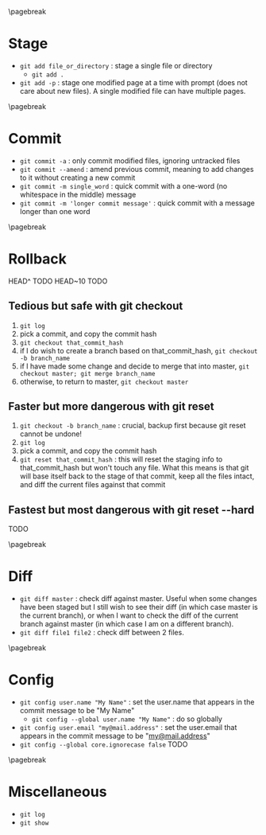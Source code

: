 <!-- git -->
\pagebreak

Stage <!-- {{{1 -->
=====
- `git add file_or_directory` : stage a single file or directory
    - `git add .`
- `git add -p` : stage one modified page at a time with prompt (does not care about new files). A
  single modified file can have multiple pages.

\pagebreak

Commit <!-- {{{1 -->
======
- `git commit -a` : only commit modified files, ignoring untracked files
- `git commit --amend` : amend previous commit, meaning to add changes to it without creating a new
  commit
- `git commit -m single_word` : quick commit with a one-word (no whitespace in the middle) message
- `git commit -m 'longer commit message'` : quick commit with a message longer than one word

\pagebreak

Rollback <!-- {{{1 -->
========
HEAD^ TODO
HEAD~10 TODO

Tedious but safe with git checkout <!-- {{{2 -->
----------------------------------
1. `git log`
2. pick a commit, and copy the commit hash
3. `git checkout that_commit_hash`
4. if I do wish to create a branch based on that_commit_hash, `git checkout -b branch_name`
5. if I have made some change and decide to merge that into master,
  `git checkout master; git merge branch_name`
6. otherwise, to return to master, `git checkout master`

Faster but more dangerous with git reset <!-- {{{2 -->
----------------------------------------
1. `git checkout -b branch_name` : crucial, backup first because git reset cannot be undone!
2. `git log`
3. pick a commit, and copy the commit hash
4. `git reset that_commit_hash` : this will reset the staging info to that_commit_hash but won't
   touch any file. What this means is that git will base itself back to the stage of that commit,
   keep all the files intact, and diff the current files against that commit

Fastest but most dangerous with git reset --hard <!-- {{{2 -->
------------------------------------------------
TODO

\pagebreak

Diff <!-- {{{1 -->
====
- `git diff master` : check diff against master. Useful when some changes have been staged but I
  still wish to see their diff (in which case master is the current branch), or when I want to check
  the diff of the current branch against master (in which case I am on a different branch).
- `git diff file1 file2` : check diff between 2 files.

\pagebreak

Config <!-- {{{1 -->
======
- `git config user.name "My Name"` : set the user.name that appears in the commit message to be "My
  Name"
    - `git config --global user.name "My Name"` : do so globally
- `git config user.email "my@mail.address"` : set the user.email that appears in the commit message
  to be "my@mail.address"
-  `git config --global core.ignorecase false` TODO

\pagebreak

Miscellaneous <!-- {{{1 -->
=============
- `git log`
- `git show`
